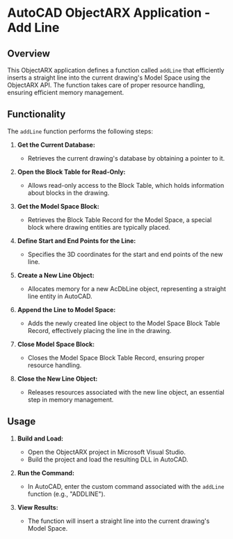 # AutoCAD ObjectARX Application - Add Line

## Overview

This ObjectARX application defines a function called `addLine` that efficiently inserts a straight line into the current drawing's Model Space using the ObjectARX API. The function takes care of proper resource handling, ensuring efficient memory management.

## Functionality

The `addLine` function performs the following steps:

1. **Get the Current Database:**
   - Retrieves the current drawing's database by obtaining a pointer to it.

2. **Open the Block Table for Read-Only:**
   - Allows read-only access to the Block Table, which holds information about blocks in the drawing.

3. **Get the Model Space Block:**
   - Retrieves the Block Table Record for the Model Space, a special block where drawing entities are typically placed.

4. **Define Start and End Points for the Line:**
   - Specifies the 3D coordinates for the start and end points of the new line.

5. **Create a New Line Object:**
   - Allocates memory for a new AcDbLine object, representing a straight line entity in AutoCAD.

6. **Append the Line to Model Space:**
   - Adds the newly created line object to the Model Space Block Table Record, effectively placing the line in the drawing.

7. **Close Model Space Block:**
   - Closes the Model Space Block Table Record, ensuring proper resource handling.

8. **Close the New Line Object:**
   - Releases resources associated with the new line object, an essential step in memory management.

## Usage

1. **Build and Load:**
   - Open the ObjectARX project in Microsoft Visual Studio.
   - Build the project and load the resulting DLL in AutoCAD.

2. **Run the Command:**
   - In AutoCAD, enter the custom command associated with the `addLine` function (e.g., "ADDLINE").

3. **View Results:**
   - The function will insert a straight line into the current drawing's Model Space.
